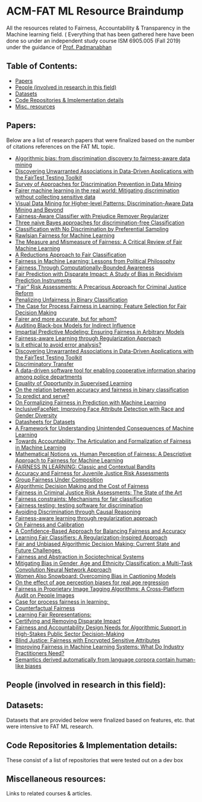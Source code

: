 # ACM-FAT ML Resource Braindump

All the resources related to Fairness, Accountability &amp; Transparency in the Machine learning field. ( Everything that has been gathered here have been done so under an independent study course ISM 6905.005 (Fall 2019) under the guidance of [Prof. Padmanabhan](https://www.usf.edu/business/contacts/padmanabhan-balaji.aspx)


## Table of Contents:
- [Papers](#papers)
- [People (involved in research in this field)](#people-involved-in-research-in-this-field)
- [Datasets](#datasets)
- [Code Repositories & Implementation details](#code-repositories--implementation-details)
- [Misc. resources](#miscellaneous-resources)


## Papers:
Below are a list of research papers that were finalized based on the number of citations references on the FAT ML topic.

- [Algorithmic bias: from discrimination discovery to fairness-aware data mining]()
- [Discovering Unwarranted Associations in Data-Driven Applications with the FairTest Testing Toolkit]()
- [Survey of Approaches for Discrimination Prevention in Data Mining
]()
- [Fairer machine learning in the real world: Mitigating discrimination without collecting sensitive data
]()
- [ Visual Data Mining for Higher-level Patterns: Discrimination-Aware Data Mining and Beyond
]()
- [Fairness-Aware Classifier with Prejudice Remover Regularizer
]()
- [Three naive Bayes approaches for discrimination-free Classification
]()
- [Classification with No Discrimination by Preferential Sampling
]()
- [Rawlsian Fairness for Machine Learning
]()
- [The Measure and Mismeasure of Fairness: A Critical Review of Fair Machine Learning
]()
- [A Reductions Approach to Fair Classification
]()
- [Fairness in Machine Learning: Lessons from Political Philosophy
]()
- [Fairness Through Computationally-Bounded Awareness
]()
- [ Fair Prediction with Disparate Impact: A Study of Bias in Recidivism Prediction Instruments
]()
- [“Fair” Risk Assessments: A Precarious Approach for Criminal Justice Reform
]()
- [Penalizing Unfairness in Binary Classification
]()
- [The Case for Process Fairness in Learning: Feature Selection for Fair Decision Making
]()
- [Fairer and more accurate, but for whom?
]()
- [Auditing Black-box Models for Indirect Influence 
]()
- [Impartial Predictive Modeling: Ensuring Fairness in Arbitrary Models
]()
- [Fairness-aware Learning through Regularization Approach 
]()
- [Is it ethical to avoid error analysis?
]()
- [Discovering Unwarranted Associations in Data-Driven Applications with the FairTest Testing Toolkit 
]()
- [Discriminatory Transfer
]()
- [A data-driven software tool for enabling cooperative information sharing among police departments 
]()
- [Equality of Opportunity in Supervised Learning
]()
- [On the relation between accuracy and fairness in binary classification 
]()
- [To predict and serve?
]()
- [On Formalizing Fairness in Prediction with Machine Learning
]()
- [InclusiveFaceNet: Improving Face Attribute Detection with Race and Gender Diversity
]()
- [Datasheets for Datasets
]()
- [A Framework for Understanding Unintended Consequences of Machine Learning
]()
- [Towards Accountability: The Articulation and Formalization of Fairness in Machine Learning
]()
- [Mathematical Notions vs. Human Perception of Fairness: A Descriptive Approach to Fairness for Machine Learning
]()
- [FAIRNESS IN LEARNING: Classic and Contextual Bandits
]()
- [Accuracy and Fairness for Juvenile Justice Risk Assessments
]()
- [Group Fairness Under Composition
]()
- [Algorithmic Decision Making and the Cost of Fairness
]()
- [Fairness in Criminal Justice Risk Assessments: The State of the Art
]()
- [Fairness constraints: Mechanisms for fair classification
]()
- [Fairness testing: testing software for discrimination
]()
- [Avoiding Discrimination through Causal Reasoning
]()
- [Fairness-aware learning through regularization approach
]()
- [On Fairness and Calibration
]()
- [A Confidence-Based Approach for Balancing Fairness and Accuracy
]()
- [Learning Fair Classifiers: A Regularization-Inspired Approach
]()
- [Fair and Unbiased Algorithmic Decision Making: Current State and Future Challenges 
]()
- [Fairness and Abstraction in Sociotechnical Systems
]()
- [Mitigating Bias in Gender, Age and Ethnicity Classification: a Multi-Task Convolution Neural Network Approach
]()
- [Women Also Snowboard: Overcoming Bias in Captioning Models
]()
- [On the effect of age perception biases for real age regression
]()
- [Fairness in Proprietary Image Tagging Algorithms: A Cross-Platform Audit on People Images
]()
- [Case for process fairness in learning: 
]()
- [Counterfactual Fairness
]()
- [Learning Fair Representations:
]()
- [Certifying and Removing Disparate Impact
]()
- [Fairness and Accountability Design Needs for Algorithmic Support in High-Stakes Public Sector Decision-Making
]()
- [Blind Justice: Fairness with Encrypted Sensitive Attributes
]()
- [Improving Fairness in Machine Learning Systems: What Do Industry Practitioners Need?
]()
- [Semantics derived automatically from language corpora contain human-like biases
]()



## People (involved in research in this field):


## Datasets:
Datasets that are provided below were finalized based on features, etc. that were intensive to FAT ML research.

## Code Repositories & Implementation details:
These consist of a list of repositories that were tested out on a dev box 


## Miscellaneous resources:
Links to related courses & articles.




